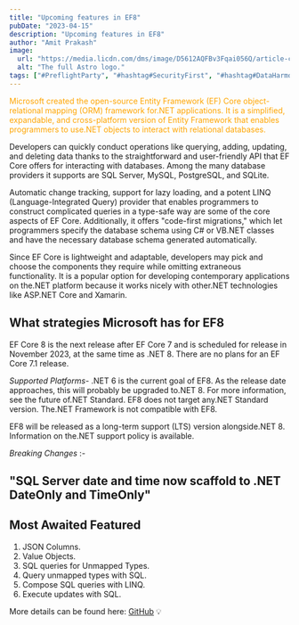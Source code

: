 ```yaml
---
title: "Upcoming features in EF8"
pubDate: "2023-04-15"
description: "Upcoming features in EF8"
author: "Amit Prakash"
image:
  url: "https://media.licdn.com/dms/image/D5612AQFBv3Fqai056Q/article-cover_image-shrink_720_1280/0/1681549885708?e=1713398400&v=beta&t=rUZ9WUR6qinIwQFYDIIE7Skxwaq3I2v02BAquukVe4c"
  alt: "The full Astro logo."
tags: ["#PreflightParty", "#hashtag#SecurityFirst", "#hashtag#DataHarmony", "#hashtag#NoMoreWebWalls"]
---
```


<span style="color:orange">Microsoft created the open-source Entity Framework (EF) Core object-relational mapping (ORM) framework for.NET applications. It is a simplified, expandable, and cross-platform version of Entity Framework that enables programmers to use.NET objects to interact with relational databases.</span>

Developers can quickly conduct operations like querying, adding, updating, and deleting data thanks to the straightforward and user-friendly API that EF Core offers for interacting with databases. Among the many database providers it supports are SQL Server, MySQL, PostgreSQL, and SQLite.

Automatic change tracking, support for lazy loading, and a potent LINQ (Language-Integrated Query) provider that enables programmers to construct complicated queries in a type-safe way are some of the core aspects of EF Core. Additionally, it offers "code-first migrations," which let programmers specify the database schema using C# or VB.NET classes and have the necessary database schema generated automatically.

Since EF Core is lightweight and adaptable, developers may pick and choose the components they require while omitting extraneous functionality. It is a popular option for developing contemporary applications on the.NET platform because it works nicely with other.NET technologies like ASP.NET Core and Xamarin.
 
 
## What strategies Microsoft has for EF8

EF Core 8 is the next release after EF Core 7 and is scheduled for release in November 2023, at the same time as .NET 8. There are no plans for an EF Core 7.1 release.

*Supported Platforms*- .NET 6 is the current goal of EF8. As the release date approaches, this will probably be upgraded to.NET 8. For more information, see the future of.NET Standard. EF8 does not target any.NET Standard version. The.NET Framework is not compatible with EF8.

EF8 will be released as a long-term support (LTS) version alongside.NET 8. Information on the.NET support policy is available.

*Breaking Changes* :-

## "SQL Server date and time now scaffold to .NET DateOnly and TimeOnly"

## Most Awaited Featured 
1. JSON Columns.
2. Value Objects. 
3. SQL queries for Unmapped Types.
4. Query unmapped types with SQL.
5. Compose SQL queries with LINQ.
6. Execute updates with SQL.

More details can be found here: [GitHub](https://learn.microsoft.com/en-us/ef/core/what-is-new/ef-core-8.0/plan) 💡